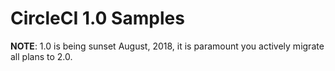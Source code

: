 # CircleCI 1.0 Samples

**NOTE**: 1.0 is being sunset August, 2018, it is paramount you actively migrate all plans to 2.0.


